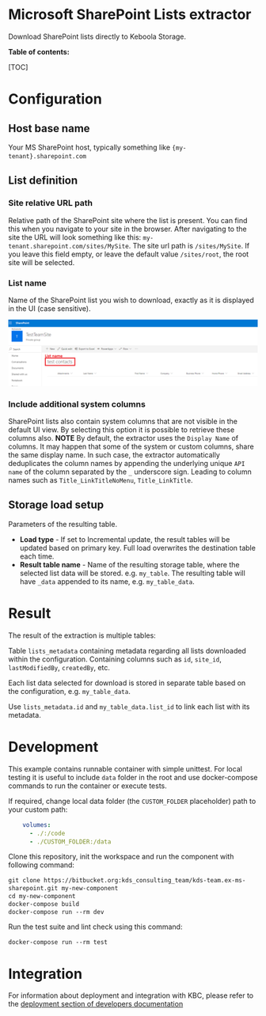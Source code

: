 # Microsoft SharePoint Lists extractor

Download SharePoint lists directly to Keboola Storage.

**Table of contents:**  
  
[TOC]

# Configuration
 
## Host base name

Your MS SharePoint host, typically something like `{my-tenant}.sharepoint.com`

## List definition

### Site relative URL path

Relative path of the SharePoint site where the list is present. You can find this when you navigate to your site in the browser. 
After navigating to the site the URL will look something like this: `my-tenant.sharepoint.com/sites/MySite`. The site url path is `/sites/MySite`. 
If you leave this field empty, or leave the default value `/sites/root`, the root site will be selected.

### List name

Name of the SharePoint list you wish to download, exactly as it is displayed in the UI (case sensitive). 

![List example](docs/imgs/list.png)

### Include additional system columns

SharePoint lists also contain system columns that are not visible in the default UI view. By selecting this option it is possible to retrieve these 
columns also. **NOTE** By default, the extractor uses the `Display Name` of columns. It may happen that some of the system or custom columns, 
share the same display name. In such case, the extractor automatically deduplicates the column names by appending the underlying unique `API name` 
of the column separated by the `_` underscore sign. Leading to column names such as `Title_LinkTitleNoMenu`, `Title_LinkTitle`.


## Storage load setup

Parameters of the resulting table.

- **Load type** - If set to Incremental update, the result tables will be updated based on primary key. Full load overwrites the destination table each time.
- **Result table name** - Name of the resulting storage table, where the selected list data will be stored. e.g. `my_table`. 
The resulting table will have `_data` appended to its name, e.g. `my_table_data`.


# Result

The result of the extraction is multiple tables:

Table `lists_metadata` containing metadata regarding all lists downloaded within the configuration. Containing columns such as 
`id`, `site_id`, `lastModifiedBy`, `createdBy`, etc.

Each list data selected for download is stored in separate table based on the configuration, e.g. `my_table_data`. 

Use `lists_metadata.id` and `my_table_data.list_id` to link each list with its metadata.
 
# Development
 
This example contains runnable container with simple unittest. For local testing it is useful to include `data` folder in the root
and use docker-compose commands to run the container or execute tests. 

If required, change local data folder (the `CUSTOM_FOLDER` placeholder) path to your custom path:
```yaml
    volumes:
      - ./:/code
      - ./CUSTOM_FOLDER:/data
```

Clone this repository, init the workspace and run the component with following command:

```
git clone https://bitbucket.org:kds_consulting_team/kds-team.ex-ms-sharepoint.git my-new-component
cd my-new-component
docker-compose build
docker-compose run --rm dev
```

Run the test suite and lint check using this command:

```
docker-compose run --rm test
```

# Integration

For information about deployment and integration with KBC, please refer to the [deployment section of developers documentation](https://developers.keboola.com/extend/component/deployment/) 